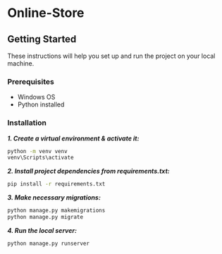 # Online-Store

## Getting Started

These instructions will help you set up and run the project on your local machine.

### Prerequisites

- Windows OS
- Python installed

### Installation

***1. Create a virtual environment & activate it:***

```sh
python -m venv venv
venv\Scripts\activate
```
   
***2. Install project dependencies from requirements.txt:***
```sh
pip install -r requirements.txt
```

***3. Make necessary migrations:***
```sh
python manage.py makemigrations
python manage.py migrate
```

***4. Run the local server:***
```sh
python manage.py runserver
